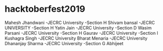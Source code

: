 # hacktoberfest2019
Mahesh Jhandwani -JECRC University -Section H
Shivam bansal -JECRC UNIVERSITY -Section H
Yatin Jain -JECRC University -Section D
Wasim Parsani -JECRC University -Section H
Gaurav -JECRC University -Section I
Kushagra Singh -JECRC University 
Bharat Menaria -JECRC University
Dhananjay Sharma -JECRC University -Section G
Abhijeet
